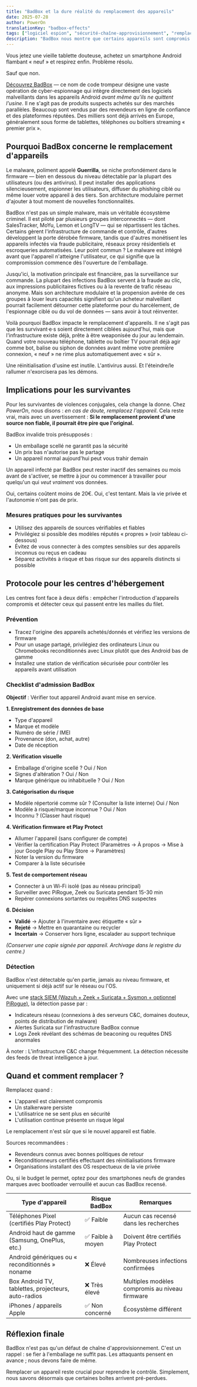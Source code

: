 ```yaml
---
title: "BadBox et la dure réalité du remplacement des appareils"
date: 2025-07-28
author: PowerOn
translationKey: "badbox-effects"
tags: ["logiciel espion", "sécurité-chaîne-approvisionnement", "remplacement-appareils", "appareils-sécurisés", "play-protect"]
description: "BadBox nous montre que certains appareils sont compromis avant même d'être allumés. Voici ce que cela implique pour le remplacement des appareils."
---
```


Vous jetez une vieille tablette douteuse, achetez un smartphone Android flambant « neuf » et respirez enfin. Problème résolu.

Sauf que non.

[Découvrez BadBox](https://www.humansecurity.com/learn/blog/satori-threat-intelligence-disruption-badbox-2-0/) — ce nom de code trompeur désigne une vaste opération de cyber-espionnage qui intègre directement des logiciels malveillants dans les appareils Android *avant même qu'ils ne quittent l'usine*. Il ne s'agit pas de produits suspects achetés sur des marchés parallèles. Beaucoup sont vendus par des revendeurs en ligne de confiance et des plateformes réputées. Des milliers sont déjà arrivés en Europe, généralement sous forme de tablettes, téléphones ou boîtiers streaming « premier prix ».

## Pourquoi BadBox concerne le remplacement d'appareils

Le malware, poliment appelé **Guerrilla**, se niche profondément dans le firmware — bien en dessous du niveau détectable par la plupart des utilisateurs (ou des antivirus). Il peut installer des applications silencieusement, espionner les utilisateurs, diffuser du phishing ciblé ou même louer votre appareil à des tiers. Son architecture modulaire permet d'ajouter à tout moment de nouvelles fonctionnalités.

BadBox n'est pas un simple malware, mais un véritable écosystème criminel. Il est piloté par plusieurs groupes interconnectés — dont SalesTracker, MoYu, Lemon et LongTV — qui se répartissent les tâches. Certains gèrent l'infrastructure de commande et contrôle, d'autres développent la porte dérobée firmware, tandis que d'autres monétisent les appareils infectés via fraude publicitaire, réseaux proxy résidentiels et escroqueries automatisées. Leur point commun ? Le malware est intégré avant que l'appareil n'atteigne l'utilisateur, ce qui signifie que la compromission commence dès l'ouverture de l'emballage.

Jusqu'ici, la motivation principale est financière, pas la surveillance sur commande. La plupart des infections BadBox servent à la fraude au clic, aux impressions publicitaires fictives ou à la revente de trafic réseau anonyme. Mais son architecture modulaire et la propension avérée de ces groupes à louer leurs capacités signifient qu'un acheteur malveillant pourrait facilement détourner cette plateforme pour du harcèlement, de l'espionnage ciblé ou du vol de données — sans avoir à tout réinventer.

Voilà pourquoi BadBox impacte le remplacement d'appareils. Il ne s'agit pas que les survivant·e·s soient directement ciblées aujourd'hui, mais que l'infrastructure existe déjà, prête à être weaponisée du jour au lendemain. Quand votre nouveau téléphone, tablette ou boîtier TV pourrait déjà agir comme bot, balise ou siphon de données avant même votre première connexion, « neuf » ne rime plus automatiquement avec « sûr ».

Une réinitialisation d'usine est inutile. L'antivirus aussi. Et l'éteindre/le rallumer n'exorcisera pas les démons.

## Implications pour les survivantes

Pour les survivantes de violences conjugales, cela change la donne. Chez *PowerOn*, nous disons : *en cas de doute, remplacez l'appareil*. Cela reste vrai, mais avec un avertissement : **Si le remplacement provient d'une source non fiable, il pourrait être pire que l'original.**

BadBox invalide trois présupposés :

- Un emballage scellé ne garantit pas la sécurité  
- Un prix bas n'autorise pas le partage  
- Un appareil normal aujourd'hui peut vous trahir demain

Un appareil infecté par BadBox peut rester inactif des semaines ou mois avant de s'activer, se mettre à jour ou commencer à travailler pour quelqu'un qui *veut vraiment* vos données.

Oui, certains coûtent moins de 20€. Oui, c'est tentant. Mais la vie privée et l'autonomie n'ont pas de prix.

### Mesures pratiques pour les survivantes

- Utilisez des appareils de sources vérifiables et fiables  
- Privilégiez si possible des modèles réputés « propres » (voir tableau ci-dessous)  
- Évitez de vous connecter à des comptes sensibles sur des appareils inconnus ou reçus en cadeau  
- Séparez activités à risque et bas risque sur des appareils distincts si possible

## Protocole pour les centres d'hébergement

Les centres font face à deux défis : empêcher l'introduction d'appareils compromis et détecter ceux qui passent entre les mailles du filet.

### Prévention

- Tracez l'origine des appareils achetés/donnés et vérifiez les versions de firmware  
- Pour un usage partagé, privilégiez des ordinateurs Linux ou Chromebooks reconditionnés avec Linux plutôt que des Android bas de gamme  
- Installez une station de vérification sécurisée pour contrôler les appareils avant utilisation  

### Checklist d'admission BadBox

**Objectif** : Vérifier tout appareil Android avant mise en service.

**1. Enregistrement des données de base**
- Type d'appareil  
- Marque et modèle  
- Numéro de série / IMEI  
- Provenance (don, achat, autre)  
- Date de réception  

**2. Vérification visuelle**
- Emballage d'origine scellé ? Oui / Non  
- Signes d'altération ? Oui / Non  
- Marque générique ou inhabituelle ? Oui / Non  

**3. Catégorisation du risque**
- Modèle répertorié comme sûr ? (Consulter la liste interne) Oui / Non  
- Modèle à risque/marque inconnue ? Oui / Non  
- Inconnu ? (Classer haut risque)  

**4. Vérification firmware et Play Protect**
- Allumer l'appareil (sans configurer de compte)  
- Vérifier la certification Play Protect (Paramètres → À propos → Mise à jour Google Play ou Play Store → Paramètres)  
- Noter la version du firmware  
- Comparer à la liste sécurisée  

**5. Test de comportement réseau**
- Connecter à un Wi-Fi isolé (pas au réseau principal)  
- Surveiller avec PiRogue, Zeek ou Suricata pendant 15-30 min  
- Repérer connexions sortantes ou requêtes DNS suspectes  

**6. Décision**
- **Validé** → Ajouter à l'inventaire avec étiquette « sûr »  
- **Rejeté** → Mettre en quarantaine ou recycler  
- **Incertain** → Conserver hors ligne, escalader au support technique  

*(Conserver une copie signée par appareil. Archivage dans le registre du centre.)*

### Détection

BadBox n'est détectable qu'en partie, jamais au niveau firmware, et uniquement si déjà actif sur le réseau ou l'OS.

Avec une [stack SIEM (Wazuh + Zeek + Suricata + Sysmon + optionnel PiRogue)](docs/lab/on-prem/), la détection passe par :

- Indicateurs réseau (connexions à des serveurs C&C, domaines douteux, points de distribution de malware)  
- Alertes Suricata sur l'infrastructure BadBox connue  
- Logs Zeek révélant des schémas de beaconing ou requêtes DNS anormales  

À noter : L'infrastructure C&C change fréquemment. La détection nécessite des feeds de threat intelligence à jour.

## Quand et comment remplacer ?

Remplacez quand :

- L'appareil est clairement compromis  
- Un stalkerware persiste  
- L'utilisatrice ne se sent plus en sécurité  
- L'utilisation continue présente un risque légal  

Le remplacement n'est sûr que si le nouvel appareil est fiable.

Sources recommandées :

- Revendeurs connus avec bonnes politiques de retour  
- Reconditionneurs certifiés effectuant des réinitialisations firmware  
- Organisations installant des OS respectueux de la vie privée  

Ou, si le budget le permet, optez pour des smartphones neufs de grandes marques avec bootloader verrouillé et aucun cas BadBox recensé.

| Type d'appareil                                     | Risque BadBox    | Remarques                                      |
|-----------------------------------------------------|------------------|------------------------------------------------|
| Téléphones Pixel (certifiés Play Protect)           | ✅ Faible         | Aucun cas recensé dans les recherches          |
| Android haut de gamme (Samsung, OnePlus, etc.)      | ✅ Faible à moyen | Doivent être certifiés Play Protect            |
| Android génériques ou « reconditionnés » noname     | ❌ Élevé          | Nombreuses infections confirmées               |
| Box Android TV, tablettes, projecteurs, auto-radios | ❌ Très élevé     | Multiples modèles compromis au niveau firmware |
| iPhones / appareils Apple                           | ✅ Non concerné   | Écosystème différent                           |

## Réflexion finale

BadBox n'est pas qu'un défaut de chaîne d'approvisionnement. C'est un rappel : se fier à l'emballage ne suffit pas. Les attaquants pensent en avance ; nous devons faire de même.

Remplacer un appareil reste crucial pour reprendre le contrôle. Simplement, nous savons désormais que certaines boîtes arrivent pré-perdues.
